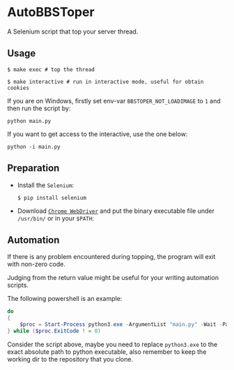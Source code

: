 # AutoBBSToper

A Selenium script that top your server thread.

## Usage

```shell
$ make exec # top the thread
```

```shell
$ make interactive # run in interactive mode, useful for obtain cookies
```

If you are on Windows, firstly set env-var `BBSTOPER_NOT_LOADIMAGE` to `1` and then run the script by:

```shell
python main.py
```

If you want to get access to the interactive, use the one below:

```shell
python -i main.py
```

## Preparation

- Install the `Selenium`:

    ```shell
  $ pip install selenium
    ```

- Download [`Chrome WebDriver`](https://googlechromelabs.github.io/chrome-for-testing/#stable) and put the binary
  executable file under `/usr/bin/` or in your `$PATH`:

## Automation

If there is any problem encountered during topping, the program will exit with non-zero code.

Judging from the return value might be useful for your writing automation scripts.

The following powershell is an example:

```powershell
do
{
    $proc = Start-Process python3.exe -ArgumentList "main.py" -Wait -PassThru
} while ($proc.ExitCode ! = 0)
```

Consider the script above, maybe you need to replace `python3.exe` to the exact absolute path to python executable, also
remember to keep the working dir to the repository that you clone.

